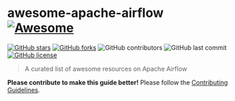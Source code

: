 # awesome-apache-airflow [![Awesome](https://awesome.re/badge.svg)](https://awesome.re)

[![GitHub stars](https://img.shields.io/github/stars/elasticlabs/awesome-apache-airflow)](https://github.com/elasticlabs/awesome-apache-airflow/stargazers)
[![GitHub forks](https://img.shields.io/github/forks/elasticlabs/awesome-apache-airflow)](https://github.com/elasticlabs/awesome-apache-airflow/network)
![GitHub contributors](https://img.shields.io/github/contributors/elasticlabs/awesome-apache-airflow)
![GitHub last commit](https://img.shields.io/github/last-commit/elasticlabs/awesome-apache-airflow)
[![GitHub license](https://img.shields.io/github/license/elasticlabs/awesome-apache-airflow)](https://github.com/elasticlabs/awesome-apache-airflow/blob/master/LICENSE)

> A curated list of awesome resources on Apache Airflow

**Please contribute to make this guide better!** Please follow the [Contributing Guidelines](https://github.com/elasticlabs/awesome-apache-airflow/blob/master/ContributingGuidelines.md). 
